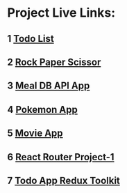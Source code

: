# Project Live Links:

## 1 [Todo List](https://vasu-todo-list-react-app.netlify.app/)

## 2 [Rock Paper Scissor](https://vasu-rock-paper-scissor.netlify.app/)

## 3 [Meal DB API App](https://vasu-meal-db-api.netlify.app/)

## 4 [Pokemon App](https://vasu-pokemon.netlify.app/)

## 5 [Movie App](https://vasu-movie-api-react-app.netlify.app/)

## 6 [React Router Project-1](https://vasu-react-router-project-1.netlify.app/)

## 7 [Todo App Redux Toolkit](https://vasu-todo-app-redux-toolkit.netlify.app/)
